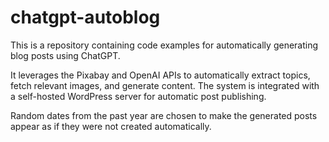 # chatgpt-autoblog

This is a repository containing code examples for automatically generating blog posts using ChatGPT.

It leverages the Pixabay and OpenAI APIs to automatically extract topics, fetch relevant images, and generate content. The system is integrated with a self-hosted WordPress server for automatic post publishing.

Random dates from the past year are chosen to make the generated posts appear as if they were not created automatically.
